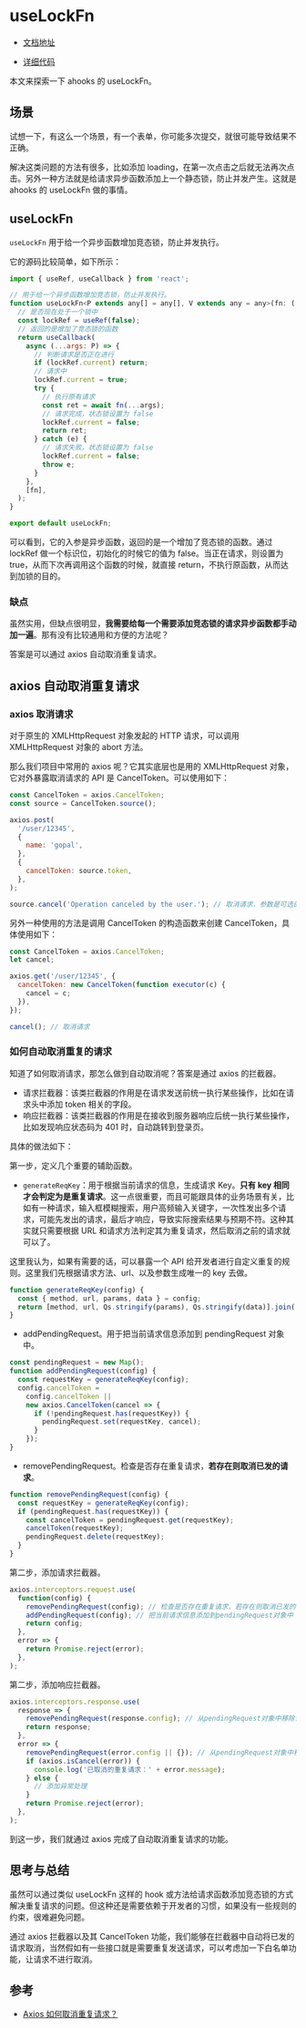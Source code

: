 # useLockFn

- [文档地址](https://ahooks.js.org/zh-CN/hooks/use-lock-fn)

- [详细代码](https://github.com/GpingFeng/hooks/blob/guangping%2Fread-code/packages/hooks/src/useLockFn/index.ts)

本文来探索一下 ahooks 的 useLockFn。

## 场景

试想一下，有这么一个场景，有一个表单，你可能多次提交，就很可能导致结果不正确。

解决这类问题的方法有很多，比如添加 loading，在第一次点击之后就无法再次点击。另外一种方法就是给请求异步函数添加上一个静态锁，防止并发产生。这就是 ahooks 的 useLockFn 做的事情。

## useLockFn

`useLockFn` 用于给一个异步函数增加竞态锁，防止并发执行。

它的源码比较简单，如下所示：

```js
import { useRef, useCallback } from 'react';

// 用于给一个异步函数增加竞态锁，防止并发执行。
function useLockFn<P extends any[] = any[], V extends any = any>(fn: (...args: P) => Promise<V>) {
  // 是否现在处于一个锁中
  const lockRef = useRef(false);
  // 返回的是增加了竞态锁的函数
  return useCallback(
    async (...args: P) => {
      // 判断请求是否正在进行
      if (lockRef.current) return;
      // 请求中
      lockRef.current = true;
      try {
        // 执行原有请求
        const ret = await fn(...args);
        // 请求完成，状态锁设置为 false
        lockRef.current = false;
        return ret;
      } catch (e) {
        // 请求失败，状态锁设置为 false
        lockRef.current = false;
        throw e;
      }
    },
    [fn],
  );
}

export default useLockFn;
```

可以看到，它的入参是异步函数，返回的是一个增加了竞态锁的函数。通过 lockRef 做一个标识位，初始化的时候它的值为 false。当正在请求，则设置为 true，从而下次再调用这个函数的时候，就直接 return，不执行原函数，从而达到加锁的目的。

### 缺点

虽然实用，但缺点很明显，**我需要给每一个需要添加竞态锁的请求异步函数都手动加一遍**。那有没有比较通用和方便的方法呢？

答案是可以通过 axios 自动取消重复请求。

## axios 自动取消重复请求

### axios 取消请求

对于原生的 XMLHttpRequest 对象发起的 HTTP 请求，可以调用 XMLHttpRequest 对象的 abort 方法。

那么我们项目中常用的 axios 呢？它其实底层也是用的 XMLHttpRequest 对象，它对外暴露取消请求的 API 是 CancelToken。可以使用如下：

```js
const CancelToken = axios.CancelToken;
const source = CancelToken.source();

axios.post(
  '/user/12345',
  {
    name: 'gopal',
  },
  {
    cancelToken: source.token,
  },
);

source.cancel('Operation canceled by the user.'); // 取消请求，参数是可选的
```

另外一种使用的方法是调用 CancelToken 的构造函数来创建 CancelToken，具体使用如下：

```js
const CancelToken = axios.CancelToken;
let cancel;

axios.get('/user/12345', {
  cancelToken: new CancelToken(function executor(c) {
    cancel = c;
  }),
});

cancel(); // 取消请求
```

### 如何自动取消重复的请求

知道了如何取消请求，那怎么做到自动取消呢？答案是通过 axios 的拦截器。

- 请求拦截器：该类拦截器的作用是在请求发送前统一执行某些操作，比如在请求头中添加 token 相关的字段。
- 响应拦截器：该类拦截器的作用是在接收到服务器响应后统一执行某些操作，比如发现响应状态码为 401 时，自动跳转到登录页。

具体的做法如下：

第一步，定义几个重要的辅助函数。

- `generateReqKey`：用于根据当前请求的信息，生成请求 Key。**只有 key 相同才会判定为是重复请求**。这一点很重要，而且可能跟具体的业务场景有关，比如有一种请求，输入框模糊搜索，用户高频输入关键字，一次性发出多个请求，可能先发出的请求，最后才响应，导致实际搜索结果与预期不符。这种其实就只需要根据 URL 和请求方法判定其为重复请求，然后取消之前的请求就可以了。

这里我认为，如果有需要的话，可以暴露一个 API 给开发者进行自定义重复的规则。这里我们先根据请求方法、url、以及参数生成唯一的 key 去做。

```js
function generateReqKey(config) {
  const { method, url, params, data } = config;
  return [method, url, Qs.stringify(params), Qs.stringify(data)].join('&');
}
```

- addPendingRequest。用于把当前请求信息添加到 pendingRequest 对象中。

```js
const pendingRequest = new Map();
function addPendingRequest(config) {
  const requestKey = generateReqKey(config);
  config.cancelToken =
    config.cancelToken ||
    new axios.CancelToken(cancel => {
      if (!pendingRequest.has(requestKey)) {
        pendingRequest.set(requestKey, cancel);
      }
    });
}
```

- removePendingRequest。检查是否存在重复请求，**若存在则取消已发的请求**。

```js
function removePendingRequest(config) {
  const requestKey = generateReqKey(config);
  if (pendingRequest.has(requestKey)) {
    const cancelToken = pendingRequest.get(requestKey);
    cancelToken(requestKey);
    pendingRequest.delete(requestKey);
  }
}
```

第二步，添加请求拦截器。

```js
axios.interceptors.request.use(
  function(config) {
    removePendingRequest(config); // 检查是否存在重复请求，若存在则取消已发的请求
    addPendingRequest(config); // 把当前请求信息添加到pendingRequest对象中
    return config;
  },
  error => {
    return Promise.reject(error);
  },
);
```

第二步，添加响应拦截器。

```js
axios.interceptors.response.use(
  response => {
    removePendingRequest(response.config); // 从pendingRequest对象中移除请求
    return response;
  },
  error => {
    removePendingRequest(error.config || {}); // 从pendingRequest对象中移除请求
    if (axios.isCancel(error)) {
      console.log('已取消的重复请求：' + error.message);
    } else {
      // 添加异常处理
    }
    return Promise.reject(error);
  },
);
```

到这一步，我们就通过 axios 完成了自动取消重复请求的功能。

## 思考与总结

虽然可以通过类似 useLockFn 这样的 hook 或方法给请求函数添加竞态锁的方式解决重复请求的问题。但这种还是需要依赖于开发者的习惯，如果没有一些规则的约束，很难避免问题。

通过 axios 拦截器以及其 CancelToken 功能，我们能够在拦截器中自动将已发的请求取消，当然假如有一些接口就是需要重复发送请求，可以考虑加一下白名单功能，让请求不进行取消。

## 参考

- [Axios 如何取消重复请求？](https://mp.weixin.qq.com/s?__biz=MzAxODE2MjM1MA==&mid=2651576212&idx=2&sn=b1c3fac9534f01f4d7c68f7b88800d5c&chksm=80250055b75289430570c54ba104675cbc6e5cf15cd35154a63f1d89b9f7211fb2f88f232e0f&scene=21#wechat_redirect)
